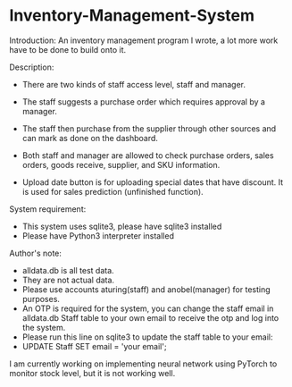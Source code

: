 # Inventory-Management-System
Introduction:
An inventory management program I wrote, a lot more work have to be done to build onto it. 

Description:
- There are two kinds of staff access level, staff and manager.

- The staff suggests a purchase order which requires approval by a manager.

- The staff then purchase from the supplier through other sources and can mark as done on the dashboard.

- Both staff and manager are allowed to check purchase orders, sales orders, goods receive, supplier, and SKU information.

- Upload date button is for uploading special dates that have discount. It is used for sales prediction (unfinished function).

System requirement:
- This system uses sqlite3, please have sqlite3 installed
- Please have Python3 interpreter installed

Author's note:

- alldata.db is all test data.
- They are not actual data.
- Please use accounts aturing(staff) and anobel(manager) for testing purposes.
- An OTP is required for the system, you can change the staff email in alldata.db Staff table to your own email to receive the otp and log into the system.
- Please run this line on sqlite3 to update the staff table to your email:
- UPDATE Staff SET email = 'your email';

I am currently working on implementing neural network using PyTorch to monitor stock level, but it is not working well.

